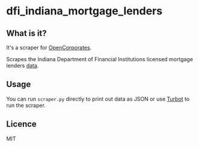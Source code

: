 # dfi_indiana_mortgage_lenders

## What is it?
It's a scraper for [OpenCorporates](https://opencorporates.com/).

Scrapes the Indiana Department of Financial Institutions licensed
mortgage lenders [data](http://extranet.dfi.in.gov/dfidb/mortgage.aspx).

## Usage
You can run `scraper.py` directly to print out data as JSON or use
[Turbot](https://turbot.opencorporates.com/) to run the scraper.

## Licence
MIT

